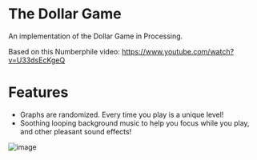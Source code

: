 # The Dollar Game
An implementation of the Dollar Game in Processing.

Based on this Numberphile video: https://www.youtube.com/watch?v=U33dsEcKgeQ

# Features
- Graphs are randomized. Every time you play is a unique level!
- Soothing looping background music to help you focus while you play, and other pleasant sound effects!

![image](https://user-images.githubusercontent.com/3473945/67627489-58e20380-f82b-11e9-9f07-6db9d1ab6689.png)
